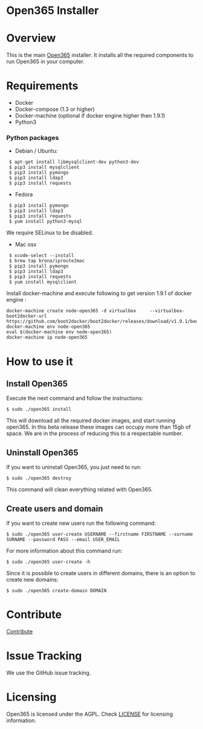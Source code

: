Open365 Installer
=================

# Overview

This is the main [Open365](https://open365.io/) installer. It installs all the required components to
run Open365 in your computer.

# Requirements

- Docker
- Docker-compose (1.3 or higher)
- Docker-machine (optional if docker engine higher then 1.9.1)
- Python3

### Python packages
- Debian / Ubuntu:

```
 $ apt-get install libmysqlclient-dev python3-dev
 $ pip3 install mysqlclient 
 $ pip3 install pymongo
 $ pip3 install ldap3
 $ pip3 install requests
```

- Fedora

```
 $ pip3 install pymongo
 $ pip3 install ldap3
 $ pip3 install requests
 $ yum install python3-mysql
```

We require SELinux to be disabled.

- Mac osx

```
 $ xcode-select --install
 $ brew tap brona/iproute2mac
 $ pip3 install pymongo
 $ pip3 install ldap3
 $ pip3 install requests
 $ yum install mysqlclient
```

Install docker-machine and execute following to get version 1.9.1 of docker engine :

```
docker-machine create node-open365 -d virtualbox     --virtualbox-boot2docker-url https://github.com/boot2docker/boot2docker/releases/download/v1.9.1/boot2docker.iso
docker-machine env node-open365
eval $(docker-machine env node-open365)
docker-machine ip node-open365
```

# How to use it

## Install Open365

Execute the next command and follow the instructions:

    $ sudo ./open365 install

This will download all the required docker images, and start running open365.
In this beta release these images can occupy more than 15gb of space. We are
in the process of reducing this to a respectable number.

## Uninstall Open365

If you want to uninstall Open365, you just need to run:

    $ sudo ./open365 destroy

This command will clean everything related with Open365.

## Create users and domain

If you want to create new users run the following command:

    $ sudo ./open365 user-create USERNAME --firstname FIRSTNAME --surname SURNAME --password PASS --email USER_EMAIL

For more information about this command run:

    $ sudo ./open365 user-create -h

Since it is possible to create users in different domains, there is an option to
create new domains:

    $ sudo ./open365 create-domain DOMAIN

# Contribute

[Contribute](CONTRIBUTING.md)

# Issue Tracking
We use the GitHub issue tracking.

# Licensing
Open365 is licensed under the AGPL. Check [LICENSE](LICENSE) for licensing information.
